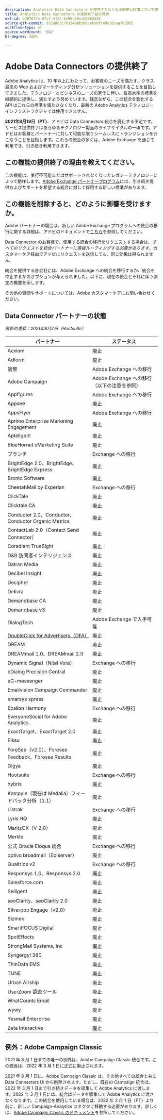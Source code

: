 ```yaml
---
description: Analytics Data Connectors が提供されなくなる時期と理由について説明します。
title: Analytics Data Connectors の提供終了前の発表
exl-id: b407675a-9fcf-4f24-bc88-69ccdb5b3658
source-git-commit: 831d86317633466b5b6ceb9bfc49e36caaf62855
workflow-type: ht
source-wordcount: '667'
ht-degree: 100%

---
```


# Adobe Data Connectors の提供終了

Adobe Analytics は、10 年以上にわたって、お客様のニーズを満たす、クラス最高の Web およびマーケティング分析ソリューションを提供することを目指してきました。テクノロジーとビジネスのニーズの進化に伴い、最高水準の標準を継続的に提供し、満たすよう努めています。残念ながら、この統合を強化する API はこれらの標準を満たさなくなり、最新の Adobe Analytics テクノロジーインフラストラクチャでは使用できません。

**2021年8月19日（PT）**、アドビは Data Connectors 統合を廃止する予定です。サービス提供終了はあらゆるテクノロジー製品のライフサイクルの一環です。アドビはお客様とパートナーに対して可能な限りシームレスにトランジションをおこなうことを目指します。これらの統合の多くは、Adobe Exchange を通じて利用でき、引き続き利用できます。

## この機能の提供終了の理由を教えてください。

この機能は、実行不可能またはサポートされなくなったレガシーテクノロジーによって動作します。[Adobe Exchange パートナープログラム](https://partners.adobe.com/exchangeprogram/experiencecloud)には、引き続き提供およびサポートを希望する統合に対して採用する新しい標準があります。

## この機能を削除すると、どのように影響を受けますか。

Adobe パートナーの場合は、新しい Adobe Exchange プログラムへの統合の移行に関する詳細は、アドビのドキュメントで[こちら](https://adobeexchangeec.zendesk.com/hc/en-us/articles/360003867071-Adobe-Analytics-Integration-Tools)を参照してください。

Data Connector のお客様で、使用する統合の移行をリクエストする場合は、*すべてのリクエストを統合パートナーに直接ルーティングする必要があります*。カスタマーケア経由でアドビにリクエストを送信しても、同じ効果は得られません。

統合を提供する各会社には、Adobe Exchange への統合を移行するか、統合を中止するかのオプションが与えられました。以下に、現在の統合とそれに伴う決定の概要を示します。

その他の質問やサポートについては、Adobe カスタマーケアにお問い合わせください。

## Data Connector パートナーの状態

*最新の更新：2021年8月2日（Hootsuite）*

| パートナー | ステータス |
| --- | --- |
| Acxiom | 廃止 |
| Adform | 廃止 |
| 調整 | Adobe Exchange への移行 |
| Adobe Campaign | Adobe Exchange への移行（以下の注意を参照） |
| Appfigures | Adobe Exchange への移行 |
| Appsee | 廃止 |
| AppsFlyer | Adobe Exchange への移行 |
| Aprimo Enterprise Marketing Engagement | 廃止 |
| Apteligent | 廃止 |
| BlueHornet eMarketing Suite | 廃止 |
| ブランチ | Exchange への移行 |
| BrightEdge 2.0、BrightEdge、BrightEdge Express | 廃止 |
| Bronto Software | 廃止 |
| CheetahMail by Experian | Exchange への移行 |
| ClickTale | 廃止 |
| Clicktale CA | 廃止 |
| Conductor 2.0、Conductor、Conductor Organic Metrics | 廃止 |
| ContactLab 2.0（Contact Send Connector） | 廃止 |
| Coradiant TrueSight | 廃止 |
| D&amp;B 訪問者インテリジェンス | 廃止 |
| Datran Media | 廃止 |
| Decibel Insight | 廃止 |
| Decipher | 廃止 |
| Delivra | 廃止 |
| Demandbase CA | 廃止 |
| Demandbase v3 | 廃止 |
| DialogTech | Adobe Exchange で入手可能 |
| [DoubleClick for Advertisers（DFA）](/help/import/data-connectors/dfa-data-connector-analytics/dfa-eol.md) | 廃止 |
| DREAM | 廃止 |
| DREAMmail 1.0、DREAMmail 2.0 | 廃止 |
| Dynamic Signal（Nital Vora） | Exchange への移行 |
| eDialog Precision Central | 廃止 |
| eC-messenger | 廃止 |
| Emailvision Campaign Commander | 廃止 |
| emarsys xpress | 廃止 |
| Epsilon Harmony | Exchange への移行 |
| EveryoneSocial for Adobe Analytics | 廃止 |
| ExactTarget、ExactTarget 2.0 | 廃止 |
| Fiksu | 廃止 |
| ForeSee（v2.0）、Foresee Feedback、Foresee Results | 廃止 |
| Gigya | 廃止 |
| Hootsuite | Exchange への移行 |
| hybris | 廃止 |
| Kampyle（現在は Medalia）フィードバック分析（1.1） | 廃止 |
| Listrak | Exchange への移行 |
| Lyris HQ | 廃止 |
| MaritzCX（V 2.0） | 廃止 |
| Merkle | 廃止 |
| 公式 Oracle Eloqua 統合 | Exchange への移行 |
| optivo broadmail（Episerver） | 廃止 |
| Qualtrics v2 | Exchange への移行 |
| Responsys 1.0、Responsys 2.0 | 廃止 |
| Salesforce.com | 廃止 |
| Selligent | 廃止 |
| seoClarity、seoClarity 2.0 | 廃止 |
| Silverpop Engage（v2.0） | 廃止 |
| Sizmek | 廃止 |
| SmartFOCUS Digital | 廃止 |
| SpotEffects | 廃止 |
| StrongMail Systems, Inc | 廃止 |
| Syngergy! 360 | 廃止 |
| ThinData EMS | 廃止 |
| TUNE | 廃止 |
| Urban Airship | 廃止 |
| UserZoom 調査ツール | 廃止 |
| WhatCounts Email | 廃止 |
| wywy | 廃止 |
| Yesmail Enterprise | 廃止 |
| Zeta Interactive | 廃止 |

## 例外：Adobe Campaign Classic

2021 年 8 月 1 日までの唯一の例外は、Adobe Campaign Classic 統合です。この統合は、2022 年 3 月 1 日に正式に廃止されます。

2021 年 8 月 1 日に、Adobe Campaign Classic は、その他すべての統合と共に Data Connectors UI から削除されます。ただし、既存の Campaign 統合は、2022 年 3 月 1 日まで引き続きデータを収集して Adobe Analytics に渡します。2022 年 3 月 1 日には、統合はデータを収集して Adobe Analytics に渡さなくなります。この統合を使用している場合は、2022 年 3 月 1 日（PT）より前に、新しい Campaign-Analytics コネクタに移動する必要があります。詳しくは、[Adobe Campaign Classic のドキュメント](https://experienceleague.adobe.com/docs/campaign-classic/using/release-notes/aa-connector-migration.html?lang=ja)を参照してください。